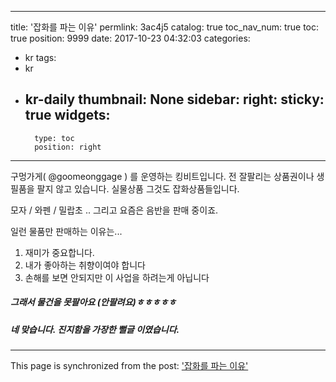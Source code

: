 
---
title: '잡화를 파는 이유'
permlink: 3ac4j5
catalog: true
toc_nav_num: true
toc: true
position: 9999
date: 2017-10-23 04:32:03
categories:
- kr
tags:
- kr
- kr-daily
thumbnail: None
sidebar:
    right:
        sticky: true
widgets:
    -
        type: toc
        position: right
---


구멍가게( @goomeonggage ) 를 운영하는 킹비트입니다. 
전 잘팔리는 상품권이나 생필품을 팔지 않고 있습니다. 실물상품 그것도 잡화상품들입니다.

모자 / 와펜 / 밀랍초 .. 그리고 요즘은 음반을 판매 중이죠. 

일런 물품만 판매하는 이유는...
1. 재미가 중요합니다. 
2. 내가 좋아하는 취향이여야 합니다 
3. 손해를 보면 안되지만 이 사업을 하려는게 아닙니다 


##### 그래서 물건을 못팔아요 (안팔려요)ㅎㅎㅎㅎㅎ 
##### 네 맞습니다.  진지함을 가장한 뻘글 이였습니다.

- - -

This page is synchronized from the post: ['잡화를 파는 이유'](https://steemit.com/@kingbit/3ac4j5)
